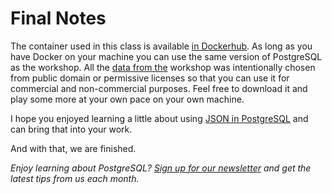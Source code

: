 # Final Notes 

The container used in this class is available [in Dockerhub](https://hub.docker.com/r/crunchydata/crunchy-postgres-appdev). 
As long as you have Docker on your machine you can use the same version of PostgreSQL as the workshop. All the 
[data from the](https://github.com/CrunchyData/crunchy-demo-data/releases/tag/v0.4) workshop was intentionally chosen 
from public domain or permissive licenses so that you can use it for commercial and non-commercial purposes. Feel free 
to download it and play some more at your own pace on your own machine.
  
I hope you enjoyed learning a little about using [JSON in PostgreSQL](https://www.postgresql.org/docs/11/datatype-json.html) and can bring that into your work. 
  
And with that, we are finished.

_Enjoy learning about PostgreSQL? [Sign up for our newsletter](https://www.crunchydata.com/newsletter/) and get the latest tips from us each month._